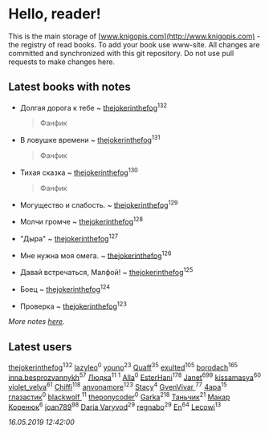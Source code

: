 # Hello, reader!
This is the main storage of [www.knigopis.com](http://www.knigopis.com) - the registry of read books.
To add your book use www-site. All changes are committed and synchronized with this git repository.
Do not use pull requests to make changes here.


## Latest books with notes
* Долгая дорога к тебе ~ [thejokerinthefog](users/317/317244423-vkontakte)<sup>132</sup>
    > Фанфик

* В ловушке времени ~ [thejokerinthefog](users/317/317244423-vkontakte)<sup>131</sup>
    > Фанфик

* Тихая сказка ~ [thejokerinthefog](users/317/317244423-vkontakte)<sup>130</sup>
    > Фанфик

* Могущество и слабость. ~ [thejokerinthefog](users/317/317244423-vkontakte)<sup>129</sup>

* Молчи громче ~ [thejokerinthefog](users/317/317244423-vkontakte)<sup>128</sup>

* "Дыра" ~ [thejokerinthefog](users/317/317244423-vkontakte)<sup>127</sup>

* Мне нужна моя омега. ~ [thejokerinthefog](users/317/317244423-vkontakte)<sup>126</sup>

* Давай встречаться, Малфой! ~ [thejokerinthefog](users/317/317244423-vkontakte)<sup>125</sup>

* Боец ~ [thejokerinthefog](users/317/317244423-vkontakte)<sup>124</sup>

* Проверка ~ [thejokerinthefog](users/317/317244423-vkontakte)<sup>123</sup>


_More notes [here](latest_books_with_notes.md)._


## Latest users
[thejokerinthefog](users/317/317244423-vkontakte)<sup>132</sup> 
[lazyleo](users/116/116845519572391639637-google)<sup>0</sup> 
[youno](users/302/302928912-vkontakte)<sup>23</sup> 
[Quaff](users/122/12267158-vkontakte)<sup>35</sup> 
[exulted](users/100/100599204551896265722-google)<sup>105</sup> 
[borodach](users/157/15706320-vkontakte)<sup>165</sup> 
[inna.besprozvannykh](users/733/73323849-yandex)<sup>57</sup> 
[Людка](users/111/111038749-vkontakte)<sup>11</sup> 
[](users/114/114792281744850455512-google)<sup>1</sup> 
[Alla](users/103/103352250712959229257-google)<sup>0</sup> 
[EsterHani](users/305/30558181-vkontakte)<sup>178</sup> 
[Janet](users/108/108113656204404967440-google)<sup>699</sup> 
[kissamasya](users/684/68439978-vkontakte)<sup>60</sup> 
[violet_velva](users/116/116961712580551399099-google)<sup>61</sup> 
[Chiffi](users/105/105831994080785626680-google)<sup>118</sup> 
[anvonamore](users/595/5957175-vkontakte)<sup>123</sup> 
[Stacy](users/309/30902475-vkontakte)<sup>4</sup> 
[GvenVivar ](users/158/158266434925901-facebook)<sup>77</sup> 
[4apa](users/117/117392596378069249667-google)<sup>15</sup> 
[глазастик](users/115/115257673890455357280-google)<sup>0</sup> 
[blackwolf ](users/236/236639644-vkontakte)<sup>11</sup> 
[theponycoder](users/195/195144442-vkontakte)<sup>0</sup> 
[Garka](users/115/115753719718250012620-google)<sup>218</sup> 
[Таньчик](users/209/2096581563762610-facebook)<sup>21</sup> 
[Макар Коренюк](users/126/126368737-vkontakte)<sup>6</sup> 
[joan789](users/240/2401650-vkontakte)<sup>98</sup> 
[Daria Varyvod](users/829/829893410524253-facebook)<sup>29</sup> 
[regnabo](users/870/870059322-yandex)<sup>29</sup> 
[En](users/333/333646551-vkontakte)<sup>64</sup> 
[Lecowi](users/521/521873425-vkontakte)<sup>13</sup> 


_16.05.2019 12:42:00_
